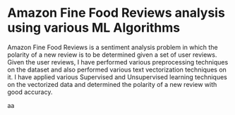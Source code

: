 # Amazon Fine Food Reviews analysis using various ML Algorithms
Amazon Fine Food Reviews is a sentiment analysis problem in which the polarity of a new review is to be determined given a set of user reviews.
Given the user reviews, I have performed various preprocessing techniques on the dataset and also performed various text vectorization techniques on it.
I have applied various Supervised and Unsupervised learning techniques on the vectorized data and determined the polarity of a new review with good accuracy.


aa
